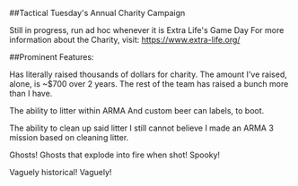 ##Tactical Tuesday's Annual Charity Campaign

Still in progress, run ad hoc whenever it is Extra Life's Game Day
For more information about the Charity, visit: https://www.extra-life.org/

##Prominent Features:

Has literally raised thousands of dollars for charity.
	The amount I've raised, alone, is ~$700 over 2 years.
	The rest of the team has raised a bunch more than I have.

The ability to litter within ARMA
	And custom beer can labels, to boot.
	
The ability to clean up said litter
	I still cannot believe I made an ARMA 3 mission based on cleaning litter.

Ghosts!
	Ghosts that explode into fire when shot!
	Spooky!
	
Vaguely historical!
	Vaguely!